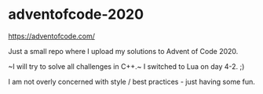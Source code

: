 # adventofcode-2020
https://adventofcode.com/

Just a small repo where I upload my solutions to Advent of Code 2020.

~I will try to solve all challenges in C++.~
I switched to Lua on day 4-2. ;)

I am not overly concerned with style / best practices - just having some fun.
